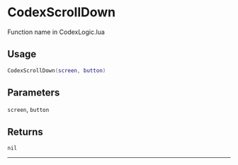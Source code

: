 # CodexScrollDown
Function name in CodexLogic.lua
## Usage
```lua
CodexScrollDown(screen, button)
```
## Parameters
`screen`, `button`
## Returns
`nil`

---